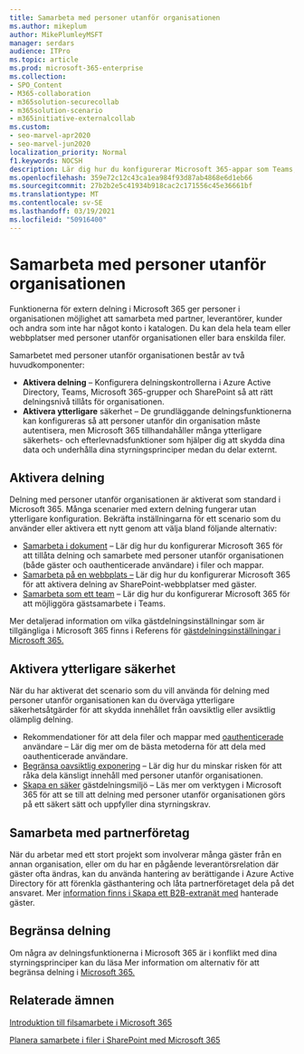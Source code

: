 ```yaml
---
title: Samarbeta med personer utanför organisationen
ms.author: mikeplum
author: MikePlumleyMSFT
manager: serdars
audience: ITPro
ms.topic: article
ms.prod: microsoft-365-enterprise
ms.collection:
- SPO_Content
- M365-collaboration
- m365solution-securecollab
- m365solution-scenario
- m365initiative-externalcollab
ms.custom:
- seo-marvel-apr2020
- seo-marvel-jun2020
localization_priority: Normal
f1.keywords: NOCSH
description: Lär dig hur du konfigurerar Microsoft 365-appar som Teams, OneDrive och SharePoint för samarbete med personer utanför organisationen.
ms.openlocfilehash: 359e72c12c43ca1ea984f93d87ab4868e6d1eb66
ms.sourcegitcommit: 27b2b2e5c41934b918cac2c171556c45e36661bf
ms.translationtype: MT
ms.contentlocale: sv-SE
ms.lasthandoff: 03/19/2021
ms.locfileid: "50916400"
---
```

# <a name="collaborating-with-people-outside-your-organization"></a>Samarbeta med personer utanför organisationen

Funktionerna för extern delning i Microsoft 365 ger personer i organisationen möjlighet att samarbeta med partner, leverantörer, kunder och andra som inte har något konto i katalogen. Du kan dela hela team eller webbplatser med personer utanför organisationen eller bara enskilda filer.

Samarbetet med personer utanför organisationen består av två huvudkomponenter:

- **Aktivera delning** – Konfigurera delningskontrollerna i Azure Active Directory, Teams, Microsoft 365-grupper och SharePoint så att rätt delningsnivå tillåts för organisationen.
- **Aktivera ytterligare** säkerhet – De grundläggande delningsfunktionerna kan konfigureras så att personer utanför din organisation måste autentisera, men Microsoft 365 tillhandahåller många ytterligare säkerhets- och efterlevnadsfunktioner som hjälper dig att skydda dina data och underhålla dina styrningsprinciper medan du delar externt.

## <a name="enable-sharing"></a>Aktivera delning

Delning med personer utanför organisationen är aktiverat som standard i Microsoft 365. Många scenarier med extern delning fungerar utan ytterligare konfiguration. Bekräfta inställningarna för ett scenario som du använder eller aktivera ett nytt genom att välja bland följande alternativ:

- [Samarbeta i dokument](collaborate-on-documents.md) – Lär dig hur du konfigurerar Microsoft 365 för att tillåta delning och samarbete med personer utanför organisationen (både gäster och oauthenticerade användare) i filer och mappar.
- [Samarbeta på en webbplats –](collaborate-in-site.md) Lär dig hur du konfigurerar Microsoft 365 för att aktivera delning av SharePoint-webbplatser med gäster.
- [Samarbeta som ett team](collaborate-as-team.md) – Lär dig hur du konfigurerar Microsoft 365 för att möjliggöra gästsamarbete i Teams.

Mer detaljerad information om vilka gästdelningsinställningar som är tillgängliga i Microsoft 365 finns i Referens för [gästdelningsinställningar i Microsoft 365.](microsoft-365-guest-settings.md)

## <a name="enable-additional-security"></a>Aktivera ytterligare säkerhet

När du har aktiverat det scenario som du vill använda för delning med personer utanför organisationen kan du överväga ytterligare säkerhetsåtgärder för att skydda innehållet från oavsiktlig eller avsiktlig olämplig delning.

- Rekommendationer för att dela filer och mappar med [oauthenticerade](best-practices-anonymous-sharing.md) användare – Lär dig mer om de bästa metoderna för att dela med oauthenticerade användare.
- [Begränsa oavsiktlig exponering](share-limit-accidental-exposure.md) – Lär dig hur du minskar risken för att råka dela känsligt innehåll med personer utanför organisationen.
- [Skapa en säker](create-secure-guest-sharing-environment.md) gästdelningsmiljö – Läs mer om verktygen i Microsoft 365 för att se till att delning med personer utanför organisationen görs på ett säkert sätt och uppfyller dina styrningskrav.

## <a name="collaborate-with-partner-companies"></a>Samarbeta med partnerföretag

När du arbetar med ett stort projekt som involverar många gäster från en annan organisation, eller om du har en pågående leverantörsrelation där gäster ofta ändras, kan du använda hantering av berättigande i Azure Active Directory för att förenkla gästhantering och låta partnerföretaget dela på det ansvaret. Mer [information finns i Skapa ett B2B-extranät med](b2b-extranet.md) hanterade gäster.

## <a name="limit-sharing"></a>Begränsa delning

Om några av delningsfunktionerna i Microsoft 365 är i konflikt med dina styrningsprinciper kan du läsa Mer information om alternativ för att begränsa delning i [Microsoft 365.](microsoft-365-limit-sharing.md)

## <a name="related-topics"></a>Relaterade ämnen

[Introduktion till filsamarbete i Microsoft 365](/sharepoint/intro-to-file-collaboration)

[Planera samarbete i filer i SharePoint med Microsoft 365](/sharepoint/deploy-file-collaboration)
